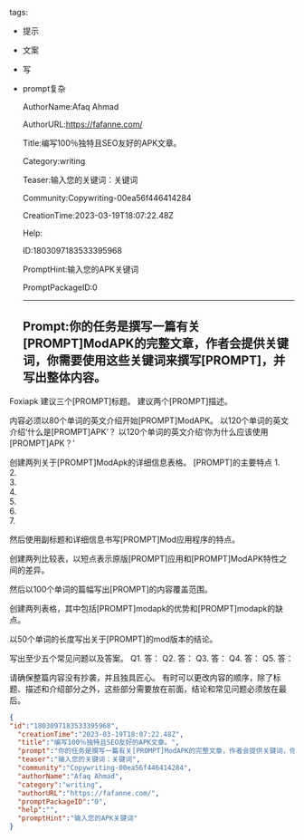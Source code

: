   tags: 
- 提示
- 文案
- 写
- prompt复杂

  AuthorName:Afaq Ahmad

  AuthorURL:https://fafanne.com/

  Title:编写100％独特且SEO友好的APK文章。

  Category:writing

  Teaser:输入您的关键词：关键词

  Community:Copywriting-00ea56f446414284

  CreationTime:2023-03-19T18:07:22.48Z

  Help:

  ID:1803097183533395968

  PromptHint:输入您的APK关键词

  PromptPackageID:0

  ---

  ## Prompt:你的任务是撰写一篇有关[PROMPT]ModAPK的完整文章，作者会提供关键词，你需要使用这些关键词来撰写[PROMPT]，并写出整体内容。

Foxiapk
建议三个[PROMPT]标题。
建议两个[PROMPT]描述。

内容必须以80个单词的英文介绍开始[PROMPT]ModAPK。
以120个单词的英文介绍‘什么是[PROMPT]APK’？
以120个单词的英文介绍‘你为什么应该使用[PROMPT]APK？’

创建两列关于[PROMPT]ModApk的详细信息表格。
[PROMPT]的主要特点
1.	
2.	
3.	
4.	
5.	
6.	
7.	

然后使用副标题和详细信息书写[PROMPT]Mod应用程序的特点。

创建两列比较表，以短点表示原版[PROMPT]应用和[PROMPT]ModAPK特性之间的差异。

然后以100个单词的篇幅写出[PROMPT]的内容覆盖范围。

创建两列表格，其中包括[PROMPT]modapk的优势和[PROMPT]modapk的缺点。

以50个单词的长度写出关于[PROMPT]的mod版本的结论。

写出至少五个常见问题以及答案。
Q1.
答：
Q2.
答：
Q3.
答：
Q4.
答：
Q5.
答：

请确保整篇内容没有抄袭，并且独具匠心。
有时可以更改内容的顺序，除了标题、描述和介绍部分之外，这些部分需要放在前面，结论和常见问题必须放在最后。

  ```json
  {
  "id":"1803097183533395968",
    "creationTime":"2023-03-19T18:07:22.48Z",
    "title":"编写100％独特且SEO友好的APK文章。",
    "prompt":"你的任务是撰写一篇有关[PROMPT]ModAPK的完整文章，作者会提供关键词，你需要使用这些关键词来撰写[PROMPT]，并写出整体内容。\n\nFoxiapk\n建议三个[PROMPT]标题。\n建议两个[PROMPT]描述。\n\n内容必须以80个单词的英文介绍开始[PROMPT]ModAPK。\n以120个单词的英文介绍‘什么是[PROMPT]APK’？\n以120个单词的英文介绍‘你为什么应该使用[PROMPT]APK？’\n\n创建两列关于[PROMPT]ModApk的详细信息表格。\n[PROMPT]的主要特点\n1.\t\n2.\t\n3.\t\n4.\t\n5.\t\n6.\t\n7.\t\n\n然后使用副标题和详细信息书写[PROMPT]Mod应用程序的特点。\n\n创建两列比较表，以短点表示原版[PROMPT]应用和[PROMPT]ModAPK特性之间的差异。\n\n然后以100个单词的篇幅写出[PROMPT]的内容覆盖范围。\n\n创建两列表格，其中包括[PROMPT]modapk的优势和[PROMPT]modapk的缺点。\n\n以50个单词的长度写出关于[PROMPT]的mod版本的结论。\n\n写出至少五个常见问题以及答案。\nQ1.\n答：\nQ2.\n答：\nQ3.\n答：\nQ4.\n答：\nQ5.\n答：\n\n请确保整篇内容没有抄袭，并且独具匠心。\n有时可以更改内容的顺序，除了标题、描述和介绍部分之外，这些部分需要放在前面，结论和常见问题必须放在最后。",
    "teaser":"输入您的关键词：关键词",
    "community":"Copywriting-00ea56f446414284",
    "authorName":"Afaq Ahmad",
    "category":"writing",
    "authorURL":"https://fafanne.com/",
    "promptPackageID":"0",
    "help":"",
    "promptHint":"输入您的APK关键词"
  }
  ```
